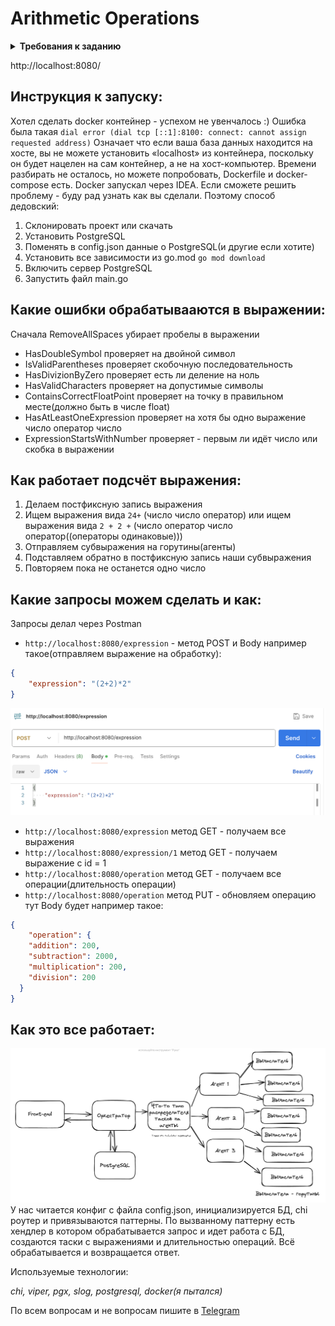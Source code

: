 # Arithmetic Operations


<details><summary><b>Требования к заданию</b></summary>

Пользователь хочет считать арифметические выражения. 
Он вводит строку `2 + 2 * 2` и хочет получить в ответ `6`. 
Но наши операции сложения и умножения (также деления и вычитания) выполняются **"очень-очень" долго**. 
Поэтому вариант, при котором пользователь делает http-запрос и получает в качетсве ответа результат, **невозможна**. 
Более того: вычисление каждой такой операции в нашей **"альтернативной реальности"** занимает **"гигантские"** вычислительные мощности. 
Соответственно, каждое действие мы должны уметь выполнять отдельно и масштабировать эту систему можем добавлением вычислительных мощностей в нашу систему в виде новых "**машин**". 
Поэтому пользователь, присылая выражение, получает в ответ идентификатор выражения и может с какой-то периодичностью уточнять у сервера "не посчиталость ли выражение"? 
Если выражение наконец будет вычислено - то он получит результат. 
Помните, что некоторые части арфиметического выражения можно вычислять **параллельно**.

## Front-end часть

### GUI, который можно представить как 4 страницы

1) Форма ввода арифметического выражения. Пользователь вводит арифметическое выражение и отправляет **POST** http-запрос с этим выражением на back-end. Примечание: Запросы должны быть **идемпотентными**. К запросам добавляется **уникальный идентификатор**. Если пользователь отправляет запрос с идентификатором, который уже отправлялся и был принят к обработке - ответ 200. Возможные варианты ответа:
    - _200_ - Выражение успешно принято, распаршено и принято к обработке
    - _400_ - Выражение невалидно
    - _500_ - Что-то не так на back-end. В качестве ответа нужно возвращать id принятного к выполнению выражения.
2) Страница со списком выражений в виде списка с выражениями. Каждая запись на странице содержит статус, выражение, дату его создания и дату заверщения вычисления. Страница получает данные GET http-запрсом с back-end-а
3) Страница со списком операций в виде пар: имя операции + время его выполнения (доступное для редактирования поле). Как уже оговаривалось в условии задачи, наши операции выполняются "как будто бы очень долго". Страница получает данные GET http-запрсом с back-end-а. Пользователь может настроить время выполения операции и сохранить изменения.
4) Страница со списком вычислительных можностей. Страница получает данные GET http-запросом с сервера в виде пар: имя вычислительного ресурса + выполняемая на нём операция.

### Требования:

1) Оркестратор может перезапускаться без потери состояния. Все выражения храним в СУБД.
2) Оркестратор должен отслеживать задачи, которые выполняются слишком долго (вычислитель тоже может уйти со связи) и делать их повторно доступными для вычислений.


## Back-end часть

### Состоит из 2 элементов:

- Сервер, который принимает арифметическое выражение, переводит его в набор последовательных задач и обеспечивает порядок их выполнения. Далее будем называть его оркестратором.
- Вычислитель, который может получить от оркестратора задачу, выполнить его и вернуть серверу результат. Далее будем называть его агентом.

### Оркестратор
Сервер, который имеет следующие endpoint-ы:

- Добавление вычисления арифметического выражения.
- Получение списка выражений со статусами.
- Получение значения выражения по его идентификатору.
- Получение списка доступных операций со временем их выполения.
- Получение задачи для выполения.
- Приём результата обработки данных.


### Агент
Демон, который получает выражение для вычисления с сервера, вычисляет его и отправляет на сервер результат выражения. При старте демон запускает несколько горутин, каждая из которых выступает в роли независимого вычислителя. Количество горутин регулируется переменной среды.


</details>


http://localhost:8080/
## Инструкция к запуску:
Хотел сделать docker контейнер - успехом не увенчалось :)
Ошибка была такая `dial error (dial tcp [::1]:8100: connect: cannot assign requested address)`
Означает что если ваша база данных находится на хосте, вы не можете установить «localhost» из контейнера, поскольку он будет нацелен на сам контейнер, а не на хост-компьютер.
Времени разбирать не осталось, но можете попробовать, Dockerfile и docker-compose есть. Docker запускал через IDEA. Если сможете решить проблему - буду рад узнать как вы сделали. Поэтому способ дедовский:
1. Склонировать проект или скачать 
2. Установить PostgreSQL
3. Поменять в config.json данные о PostgreSQL(и другие если хотите)
4. Установить все зависимости из go.mod `go mod download`
5. Включить сервер PostgreSQL
6. Запустить файл main.go

## Какие ошибки обрабатывааются в выражении:

Сначала RemoveAllSpaces убирает пробелы в выражении
- HasDoubleSymbol проверяет на двойной символ
- IsValidParentheses проверяет скобочную последовательность
- HasDivizionByZero проверяет есть ли деление на ноль
- HasValidCharacters проверяет на допустимые символы
- ContainsCorrectFloatPoint проверяет на точку в правильном месте(должно быть в числе float)
- HasAtLeastOneExpression проверяет на хотя бы одно выражение число оператор число
- ExpressionStartsWithNumber проверяет - первым ли идёт число или скобка в выражении
## Как работает подсчёт выражения:

1. Делаем постфиксную запись выражения
2. Ищем выражения вида `24+` (число число оператор) или ищем выражения вида `2 + 2 +` (число оператор число оператор((операторы одинаковые)))
3. Отправляем субвыражения на горутины(агенты)
4. Подставляем обратно в постфиксную запись наши субвыражения
5. Повторяем пока не останется одно число

## Какие запросы можем сделать и как:

Запросы делал через Postman
- `http://localhost:8080/expression` - метод POST и Body например такое(отправляем выражение на обработку):
```json
{
    "expression": "(2+2)*2"
}
```
![alt tag](https://github.com/byoverr/arithmetic_operations/blob/main/img/example.png "Пример")
- `http://localhost:8080/expression` метод GET - получаем все выражения
- `http://localhost:8080/expression/1` метод GET - получаем выражение с id = 1
- `http://localhost:8080/operation` метод GET - получаем все операции(длительность операции)
- `http://localhost:8080/operation` метод PUT - обновляем операцию тут Body будет например такое:
```json
{
    "operation": {
    "addition": 200,
    "subtraction": 2000,
    "multiplication": 200,
    "division": 200
  }
}
```

## Как это все работает:

![alt tag](https://github.com/byoverr/arithmetic_operations/blob/main/img/scheme.png "Схемка")
У нас читается конфиг с файла config.json, инициализируется БД, chi роутер и привязываются паттерны. По вызванному паттерну есть хендлер в котором обрабатывается запрос и идет работа с БД, создаются таски с выражениями и длительностью операций. Всё обрабатывается и возвращается ответ.

Используемые технологии:

*chi, viper, pgx, slog, postgresql, docker(я пытался)*

По всем вопросам и не вопросам пишите в [Telegram](https://t.me/super_serejka)
